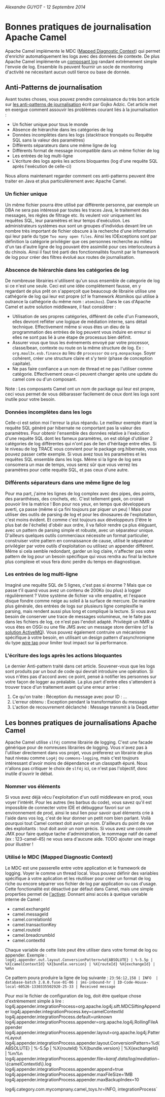 ###### Alexandre GUYOT - 12 Septembre 2014


# Bonnes pratiques de journalisation Apache Camel

Apache Camel implémente le MDC ([Mapped Diagnostic Context](http://camel.apache.org/mdc-logging.html)) qui permet d'enrichir automatiquement les logs avec des données de contexte. De plus Apache Camel implémente un [composant log](http://camel.apache.org/log) randant extrèmement simple l'envoie de log. Ensemble ils peuvent fournir un socle de monitoring d'activité ne nécesitant aucun outil tierce ou base de donnée.

## Anti-Patterns de journalisation

Avant toutes choses, vous pouvez prendre connaissance du très bon article sur [les anti-patterns de journalisation](http://gojko.net/2006/12/09/logging-anti-patterns/) écrit par Gojko Adzic. Cet article met en exergue comment assouvir les problèmes courant liés à la journalisation :

* Un fichier unique pour tous le monde
* Absence de hiérarchie dans les catégories de log
* Données incomplètes dans les logs (stacktrace tronqués ou Requête SQL sans la valeur des paramètres)
* Différents séparateurs dans une même ligne de log
* Différents format de message incompatible dans un même fichier de log
* Les entrées de log multi-ligne
* L'écriture des logs après les actions bloquantes (log d'une requête SQL après l'exécution de celle-ci)

Nous allons maintenant regarder comment ces anti-patterns peuvent être traiter en Java et plus particulièrement avec Apache Camel.

### Un fichier unique

Un même fichier pourra être utilisé par différente personne, par exemple un DBA ne sera pas intéressé par toutes les traces Java, le traitement des messages, les règles de filtrage etc. Ils veulent voir uniquement les requêtes SQL, leur paramètres et leur temps d'exécution. Les administrateurs systèmes eux sont un groupes d'individus devant lire un nombre très important de fichier obscure à la recherche  d'une information qui leur parle du type `Too many open files`. Ainsi les IOExceptions sont par définition la catégorie privilégier que ces personnes recherche au milieu d'un tas d'autre ligne de log pouvant être assimilié pour ces interlocuteurs à du chinois. 
Ainsi il faut tiré parti des fonctionnalités fournit par le framework de log pour créer des filtres évolué aux routes de journalisation.

### Abscence de hiérarchie dans les catégories de log

De nombreuse librairies n'utilisent qu'un sous ensemble de categorie de log si ce n'est une seule. Ceci est une idée complètement fausse, en y regardant de plus prêt on s'apperçoit que beaucoup de librairie utilise une cathégorie de log qui leur est propre (cf le framework Atomikos qui utilise à outrance la cathégorie du même nom : `atomikos`).
Dans le cas d'Apache Camel et autre solution middleware, il faut considérer :

* Utilisation de ses propres catégories, différent de celle d'un Framework, elles devront refléter une logique de médiation interne, sans détail technique. Effectivement même si vous êtes un dieu de la programmation des entrées de log peuvent vous induire en erreur si elles ne sont pas lié à une étape de processus bien définit.
* Assurer vous que tous les événements envoyé par votre processor, classe/bean, contexte ou route on la même structure de log. Ex : `org.maul3x.esb.finance` au lieu de `processor` ou `org.monpackage`. Soyer cohérent, créer une structure claire et s'y tenir (phase de conception capitale).
* Ne pas faire confiance a un nom de thread et ne pas l'utiliser comme catégorie. Effectivement ceux-ci peuvent changer après une update du camel core ou d'un composant.

Note : Les composants Camel ont un nom de package qui leur est propre, ceci vous permet de vous débarasser facilement de ceux dont les logs sont inutile pour votre besoin. 

### Données incomplètes dans les logs

Celle-ci est selon moi l'erreur la plus répandu. Le meilleur exemple étant la requête SQL généré par hibernate ne comportant pas la valeur des paramètres. Pour obtenir l'ensemble des données relative à l'exécution d'une requête SQL dont les fameux paramètres, on est obligé d'utiliser 2 catégories de log différentes qui n'ont pas de lien d'héritage entre elles. Si le niveau de log TRACE vous convient pour le package org.hibernate, vous pouvez passer cette exemple.
Si vous avez tous les parametres et les requêtes SQL ensemble dans les logs. Même si la ligne de log sera consomera un max de temps, vous serez sûr que vous verrez les paramètres pour cette requête SQL, et pas ceux d'une autre.

### Différents séparateurs dans une même ligne de log

Pour ma part, j'aime les lignes de log complex avec des pipes, des points, des paranthèses, des crochets, etc. C'est tellement geek, on croirait pouvoir lire la matrice ! Bon pour nos yeux, en temps que développeurs averti, ça passe (même si ça fini toujours par piquer un peu) ! Mais pour utiliser des outils de parsing de log et pour les dinosaures de l'exploitation, c'est moins évident. Et comme c'est toujours aux développeurs (l'être le plus bat de l'échelle) d'obéir aux ordre, il va falloir rendre ça plus éléguant, avec un pattern de parsing simple et robuste, avec un séparateur unique. D'ailleurs quelques outils commerciaux nécessite un format particulier, construiser votre pattern en connaissance de cause, utilisé le séparateur privilégier par votre outils d'exploitation ou utilisez un appender différent. Même si cela semble redondant, garder un log claire, n'affecter pas votre pattern de log pour un besoin spécifique qui vous rendra au final la lecture plus complexe et vous fera donc perdre du temps en diagnostique.

### Les entrées de log multi-ligne

Imaginé une requête SQL de 5 lignes, c'est pas si énorme ? Mais que ce passe t'il quand vous avez un contenu de 200Ko (ou plus) à logger régulièrement ? Votre système de fichier va vite empatire, et l'espace disque fondre comme neige au soleil à la surface de mercure. De manière plus générale, des entrées de logs sur plusieurs ligne complexifie le parsing, mais rendent aussi plus long et compliqué la lecture. Si vous avez besoin de conserver une trace de messages volumineux, ne le faite pas dans les fichiers de log, ce n'est pas l'endoit adapté. Privilégié un NMR si vous êtes en OSGi ou une file JMS avec un message store derrière (cf la [solution ActiveMQ](http://activemq.apache.org/amq-message-store.html)). Vous pouvez également contruire un mécanisme spécifique à votre besoin, en utilisant un design pattern d'asynchroniqme du type [wire tap](http://camel.apache.org/wire-tap) pour limiter tout impact sur la performance.

### L'écriture des logs après les actions bloquantes

Le dernier Anti-pattern traité dans cet article. Souvener-vous que les logs sont produits par un bout de code qui devrait introduire une opération. Si vous n'êtes pas d'accord avec ce point, pensé à notifier les personnes sur votre façon de logger au préalable. La plus part d'entre elles s'attendent à trouver trace d'un traitement avant qu'une erreur arrive :

1. Ce qu'on traite : Réception du message avec pour ID : ...
2. L'erreur obtenu : Exception pendant la transformation du message
3. L'action de recouvrement déclanché : Message transmit à la DeadLetter



## Les bonnes pratiques de journalisations Apache Camel

Apache Camel utilise `slf4j` comme librairie de logging. C'est une facade générique pour de nomreuses librairies de logging. Vous n'avez pas à l'utiliser directement dans vos projet, vous préfererez un librairie de plus haut niveau comme `Log4j` ou `commons-logging`, mais c'est toujours intéressant d'avoir moins de dépendance et un classpath épuré. Nous n'allons pas critiquer le choix de `slf4j` ici, ce n'est pas l'objectif, donc inutile d'ouvrir le débat. 

### Nommer vos éléments

Si vous avez déjà vécu l'exploitation d'un outil middleware en prod, vous voyer l'intérêt. Pour les autres (les barbus du code), vous savez qu'il est impossible de connecter votre IDE et débuggeur favori sur un environnement de prod, ainsi le seul lien pour savoir quel éléments crie à l'aide dans vos log, c'est de leur donner un petit nom bien parlant. Voilà pourquoi tout Camel context doit avoir un nom. D'ailleurs du point de vue des exploitants : tout doit avoir un nom précis. Si vous avez une console JMX pour faire quelque tache d'administration, le nommage natif de camel (ex : 123-camel-45) ne vous sera d'aucune aide. TODO ajouter une image pour illustrer !

### Utilisé le MDC (Mapped Diagnostic Context)

Le MDC est une passerelle entre votre application et le framework de logging. Voyer le comme un thread local. Vous pouvez définir des variables spécifique à votre aplication et les réutiliser pour créer un format de log riche ou encore séparrer vos fichier de log par application ou cas d'usage. Cette fonctionalité est désactivé par défaut dans Camel, mais une simple properties permet de [l'activer](http://camel.apache.org/mdc-logging.html). Donnant ainsi accès à quelque variable interne de Camel :

* camel.exchangeId
* camel.messageId
* camel.correlationId
* camel.transactionKey
* camel.routeId
* camel.breadcrumbId
* camel.contextId

Chaque variable de cette liste peut être utiliser dans votre format de log ou appender. Exemple :
`log4j.appender.out.layout.ConversionPattern=%d{ABSOLUTE} | %-5.5p | %X{camelContextId} %X{bundle.version} | %X{routeId} %X{exchangeId} | %m%n`

Ce pattern poura produire la ligne de log suivante :
`23:56:12,158 | INFO  | database-batch 2.8.0.fuse-01-06 | jms-inbound-hr | ID-Code-House-local-60526-1330335502920-25-33 | Received message`

Pour moi le fichier de configuration de log, doit être quelque chose d'extrèmement simple à lire :
 log4j.appender.integrationProcess=org.apache.log4j.sift.MDCSiftingAppender
 log4j.appender.integrationProcess.key=camelContextId
 log4j.appender.integrationProcess.default=unknown
 log4j.appender.integrationProcess.appender=org.apache.log4j.RollingFileAppender
 log4j.appender.integrationProcess.appender.layout=org.apache.log4j.PatternLayout
 log4j.appender.integrationProcess.appender.layout.ConversionPattern=%d{ABSOLUTE} | %-5.5p | %X{routeId} %X{bundle.version} | %X{exchangeId} | %m%n
 log4j.appender.integrationProcess.appender.file=${karaf.data}/log/mediation-$\\{camelContextId\\}.log
 log4j.appender.integrationProcess.appender.append=true
 log4j.appender.integrationProcess.appender.maxFileSize=1MB
 log4j.appender.integrationProcess.appender.maxBackupIndex=10
 
 log4j.category.com.mycompnany.camel_toys.hr=INFO, integrationProcess`


